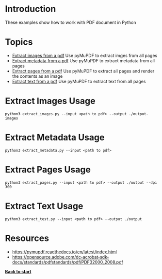# Introduction

These examples show how to work with PDF document in Python

# Topics
 - [Extract images from a pdf](/pdf/extract_images.py) Use pyMuPDF to extract imges from all pages
 - [Extract metadata from a pdf](/pdf/extract_metadata.py) Use pyMuPDF to extract metadata from all pages
 - [Extract pages from a pdf](/pdf/extract_pages.py) Use pyMuPDF to extract all pages and render the contents as an image
 - [Extract text from a pdf](/pdf/extract_text.py) Use pyMuPDF to extract text from all pages
 

# Extract Images Usage

`python3 extract_images.py --input <path to pdf> --output ./output-images`

# Extract Metadata Usage

`python3 extract_metadata.py --input <path to pdf>`

# Extract Pages Usage

`python3 extract_pages.py --input <path to pdf> --output ./output --dpi 300`

# Extract Text Usage

`python3 extract_test.py --input <path to pdf> --output ./output`

# Resources

 - https://pymupdf.readthedocs.io/en/latest/index.html
 - https://opensource.adobe.com/dc-acrobat-sdk-docs/standards/pdfstandards/pdf/PDF32000_2008.pdf

**[Back to start](https://github.com/ccozad/python-playground)**
